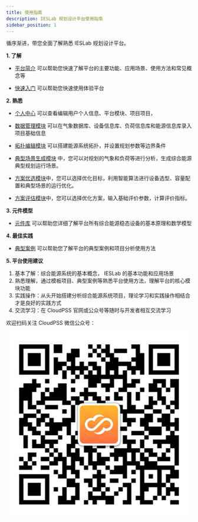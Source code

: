 ```yaml
---
title: 使用指南
description: IESLab 规划设计平台使用指南
sidebar_position: 1
---
```


循序渐进，带您全面了解熟悉 IESLab 规划设计平台。


**1. 了解**

* [平台简介](../0_introduction/index.md) 可以帮助您快速了解平台的主要功能、应用场景、使用方法和常见概念等

* [快速入门](../1_guide/index.md) 可以帮助您快速使用体验平台


**2. 熟悉**

* [个人中心](../2_center/index.md) 可以查看编辑用户个人信息、平台模块、项目项目，

* [数据管理模块](../3_data/index.md) 可以在气象数据库、设备信息库、负荷信息库和能源信息库录入项目基础信息

* [拓扑编辑模块](../4_topo/index.md) 可以搭建能源系统拓扑，并设置规划参数等边界条件

* [典型场景生成模块](../5_typical/index.md) 中，您可以对规划的气象和负荷等进行分析，生成综合能源典型规划运行场景。

* [方案优选模块](../6_optimization/index.md)中，您可以选择优化目标，利用智能算法进行设备选型、容量配置和典型场景的运行优化。

* [方案评估模块](../7_evaluation/index.md)中，您可以选择优化方案，输入基础评价参数，计算评价指标。

**3. 元件模型**

* [元件库](../8_comp/index.md) 可以帮助您详细了解平台所有综合能源稳态设备的基本原理和数学模型

**4. 最佳实践**

* [典型案例](../9_example/index.md) 可以帮助您了解平台的典型案例和项目分析使用方法

**5. 平台使用建议**

 1.	基本了解：综合能源系统的基本概念， IESLab 的基本功能和应用场景
 2.	熟悉理解，通过模板项目、典型案例等熟悉平台使用方法，理解平台的核心模块功能
 3.	实践操作：从头开始搭建分析综合能源系统项目，理论学习和实践操作相结合才是良好的实践方式
 4.	交流学习：在 CloudPSS 官网或公众号等随时与开发者相互交流学习

欢迎扫码关注 CloudPSS 微信公众号：

![CloudPSS =x300](./logo.png )